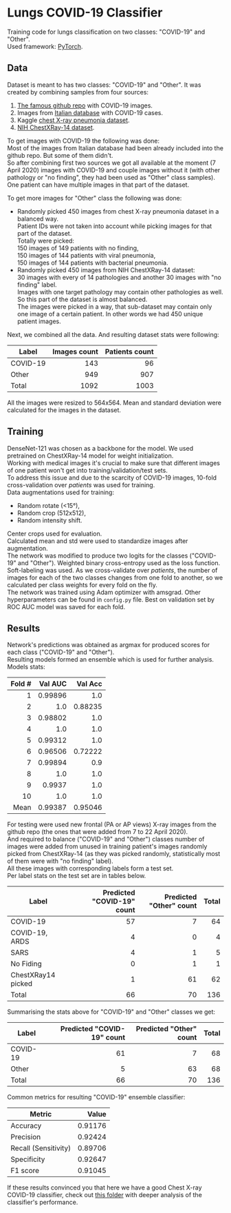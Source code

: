 # Lungs COVID-19 Classifier

Training code for lungs classification on two classes: "COVID-19" and "Other".  
Used framework: [PyTorch](https://pytorch.org/).

## Data
Dataset is meant to has two classes: "COVID-19" and "Other".
It was created by combining samples from four sources:
1. [The famous github repo](https://github.com/ieee8023/covid-chestxray-dataset) with COVID-19 images. 
2. Images from [Italian database](https://www.sirm.org/category/senza-categoria/covid-19/) with COVID-19 cases.
3. Kaggle [chest X-ray pneumonia dataset](https://www.kaggle.com/paultimothymooney/chest-xray-pneumonia).
4. [NIH ChestXRay-14 dataset](https://www.kaggle.com/nih-chest-xrays/data).

To get images with COVID-19 the following was done:  
Most of the images from Italian database had been already included into the github repo. But some of them didn't.  
So after combining first two sources we got all available at the moment (7 April 2020) images with COVID-19 and couple images without it (with other pathology or "no finding", they had been used as "Other" class samples).  
One patient can have multiple images in that part of the dataset.

To get more images for "Other" class the following was done:
* Randomly picked 450 images from chest X-ray pneumonia dataset in a balanced way.  
Patient IDs were not taken into account while picking images for that part of the dataset.  
Totally were picked:  
150 images of 149 patients with no finding,  
150 images of 144 patients with viral pneumonia,  
150 images of 144 patients with bacterial pneumonia.  
* Randomly picked 450 images from NIH ChestXRay-14 dataset:  
30 images with every of 14 pathologies and another 30 images with "no finding" label.  
Images with one target pathology may contain other pathologies as well.  
So this part of the dataset is almost balanced.  
The images were picked in a way, that sub-dataset may contain only one image of a certain patient.
In other words we had 450 unique patient images.

Next, we combined all the data. And resulting dataset stats were following:

| Label         | Images count | Patients count |
| ------------- |-------------:| --------------:|
| COVID-19      |          143 |             96 |
| Other         |          949 |            907 |
| Total         |         1092 |           1003 |

All the images were resized to 564x564.
Mean and standard deviation were calculated for the images in the dataset.

## Training
DenseNet-121 was chosen as a backbone for the model. We used pretrained on ChestXRay-14 model for weight initialization.  
Working with medical images it's crucial to make sure that different images of one patient won't get into training/validation/test sets.  
To address this issue and due to the scarcity of COVID-19 images, 10-fold cross-validation over *patients* was used for training.  
Data augmentations used for training:
* Random rotate (<15°),
* Random crop (512x512),
* Random intensity shift.  

Center crops used for evaluation.  
Calculated mean and std were used to standardize images after augmentation.  
The network was modified to produce two logits for the classes ("COVID-19" and "Other").
Weighted binary cross-entropy used as the loss function. Soft-labeling was used.
As we cross-validate over *patients*, the number of images for each of the two classes changes from one fold to another, so we calculated per class weights for every fold on the fly.  
The network was trained using Adam optimizer with amsgrad. Other hyperparameters can be found in `config.py` file.
Best on validation set by ROC AUC model was saved for each fold.  

## Results
Network's predictions was obtained as argmax for produced scores for each class ("COVID-19" and "Other").  
Resulting models formed an ensemble which is used for further analysis.
Models stats:  

| Fold # | Val AUC | Val Acc |
| -----: | ------: | ------: |
|      1 | 0.99896 |     1.0 |
|      2 |     1.0 | 0.88235 |
|      3 | 0.98802 |     1.0 |
|      4 |     1.0 |     1.0 |
|      5 | 0.99312 |     1.0 |
|      6 | 0.96506 | 0.72222 |
|      7 | 0.99894 |     0.9 |
|      8 |     1.0 |     1.0 |
|      9 |  0.9937 |     1.0 |
|     10 |     1.0 |     1.0 |
|   Mean | 0.99387 | 0.95046 |

For testing were used new frontal (PA or AP views) X-ray images from the github repo (the ones that were added from 7 to 22 April 2020).  
And required to balance ("COVID-19" and "Other") classes number of images were added from unused in training patient's images randomly picked from ChestXRay-14 (as they was picked randomly, statistically most of them were with "no finding" label).  
All these images with corresponding labels form a test set.  
Per label stats on the test set are in tables below.  

| Label              | Predicted "COVID-19" count | Predicted "Other" count | Total |
| ------------------ | -------------------------: | ----------------------: | ----: |
| COVID-19           | 57 | 7 | 64 |
| COVID-19, ARDS     | 4 | 0 | 4 |
| SARS               | 4 | 1 | 5 |
| No Fiding          | 0 | 1 | 1 |
| ChestXRay14 picked | 1 | 61 | 62 |
| Total              | 66 | 70 | 136 |

Summarising the stats above for "COVID-19" and "Other" classes we get:

| Label              | Predicted "COVID-19" count | Predicted "Other" count | Total |
| ------------------ | -------------------------: | ----------------------: | ------: |
| COVID-19           | 61 | 7 | 68 |
| Other              | 5 | 63 | 68 |
| Total              | 66 | 70 | 136 |

Common metrics for resulting "COVID-19" ensemble classifier:

| Metric                  | Value   |
| ----------------------- | ------: |
| Accuracy                | 0.91176 |
| Precision               | 0.92424 |
| Recall (Sensitivity)    | 0.89706 |
| Specificity             | 0.92647 |
| F1 score                | 0.91045 |

If these results convinced you that here we have a good Chest X-ray COVID-19 classifier, check out [this folder](https://github.com/futuremed-ru/covid/tree/master/performance-analysis) with deeper analysis of the classifier's performance.
